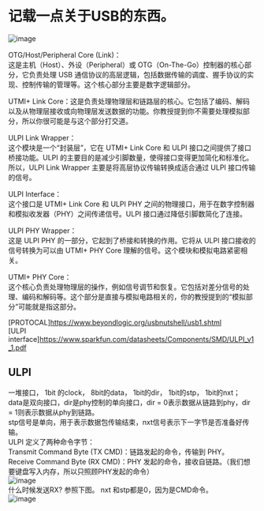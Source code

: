 # 记载一点关于USB的东西。
![image](https://github.com/user-attachments/assets/a61b4da1-8b0a-497c-afb1-5008269e76c1)   

OTG/Host/Peripheral Core (Link)：    
这是主机（Host）、外设（Peripheral）或 OTG（On-The-Go）控制器的核心部分，它负责处理 USB 通信协议的高层逻辑，包括数据传输的调度、握手协议的实现、控制传输的管理等。这个核心部分主要是数字逻辑部分。

UTMI+ Link Core：这是负责处理物理层和链路层的核心。它包括了编码、解码以及从物理层接收或向物理层发送数据的功能。你教授提到你不需要处理模拟部分，所以你很可能是与这个部分打交道。

ULPI Link Wrapper：     
这个模块是一个“封装层”，它在 UTMI+ Link Core 和 ULPI 接口之间提供了接口桥接功能。ULPI 的主要目的是减少引脚数量，使得接口变得更加简化和标准化。所以，ULPI Link Wrapper 主要是将高层协议传输转换成适合通过 ULPI 接口传输的信号。

ULPI Interface：    
这个接口是 UTMI+ Link Core 和 ULPI PHY 之间的物理接口，用于在数字控制器和模拟收发器（PHY）之间传递信号。ULPI 接口通过降低引脚数简化了连接。   

ULPI PHY Wrapper：   
这是 ULPI PHY 的一部分，它起到了桥接和转换的作用。它将从 ULPI 接口接收的信号转换为可以由 UTMI+ PHY Core 理解的信号。这个模块和模拟电路紧密相关。   

UTMI+ PHY Core：   
这个核心负责处理物理层的操作，例如信号调节和恢复。它包括对差分信号的处理、编码和解码等。这个部分是直接与模拟电路相关的，你的教授提到的“模拟部分”可能就是指这部分。   


[PROTOCAL]https://www.beyondlogic.org/usbnutshell/usb1.shtml    
[ULPI interface]https://www.sparkfun.com/datasheets/Components/SMD/ULPI_v1_1.pdf

## ULPI
一堆接口， 1bit 的clock， 8bit的data， 1bit的dir， 1bit的stp， 1bit的nxt；      
data是双向接口，dir是phy控制的单向接口，dir = 0表示数据从链路到phy，dir = 1则表示数据从phy到链路。     
stp信号是单向，用于表示数据包传输结束，nxt信号表示下一字节是否准备好传输。   
ULPI 定义了两种命令字节：    
Transmit Command Byte (TX CMD)：链路发起的命令，传输到 PHY。   
Receive Command Byte (RX CMD)：PHY 发起的命令，接收自链路。（我们想要键盘写入内存，所以只照顾PHY发起的命令）    
![image](https://github.com/user-attachments/assets/db15a330-d7d0-4d6d-be82-fe734e86a01a)     
什么时候发送RX? 参照下图。 nxt 和stp都是0，因为是CMD命令。   
![image](https://github.com/user-attachments/assets/49962bd7-4cde-4f42-80f2-80bcc4883902)


